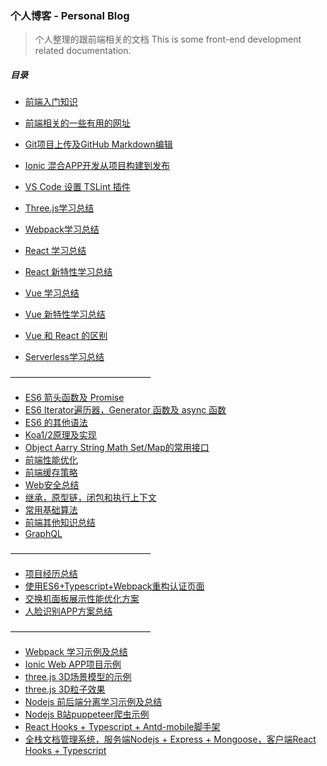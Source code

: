 ### 个人博客 - Personal Blog

> 个人整理的跟前端相关的文档
> This is some front-end development related documentation.

##### 目录

* [前端入门知识](https://github.com/RayProjects/blog/issues/27)
* [前端相关的一些有用的网址](https://github.com/RayProjects/blog/issues/1)
* [Git项目上传及GitHub Markdown编辑](https://github.com/RayProjects/blog/issues/2)
* [Ionic 混合APP开发从项目构建到发布](https://github.com/RayProjects/blog/issues/3)
* [VS Code 设置 TSLint 插件](https://github.com/RayProjects/blog/issues/4)

* [Three.js学习总结](https://github.com/RayProjects/blog/issues/14)
* [Webpack学习总结](https://github.com/RayProjects/blog/issues/15)
* [React 学习总结](https://github.com/RayProjects/blog/issues/21)
* [React 新特性学习总结](https://github.com/RayProjects/blog/issues/30)

* [Vue 学习总结](https://github.com/RayProjects/blog/issues/29)
* [Vue 新特性学习总结](https://github.com/introfei/Blog/issues/26)
* [Vue 和 React 的区别](https://github.com/introfei/Blog/issues/28)
* [Serverless学习总结](https://github.com/introfei/Blog/issues/25)

————————————————

* [ES6 箭头函数及 Promise](https://github.com/RayProjects/Blog/issues/6)
* [ES6 Iterator遍历器，Generator 函数及 async 函数](https://github.com/RayProjects/blog/issues/7)
* [ES6 的其他语法](https://github.com/RayProjects/blog/issues/8)
* [Koa1/2原理及实现](https://github.com/RayProjects/blog/issues/23)
* [Object Aarry String Math Set/Map的常用接口](https://github.com/RayProjects/blog/issues/13)
* [前端性能优化](https://github.com/RayProjects/Blog/issues/9)
* [前端缓存策略](https://github.com/RayProjects/blog/issues/12)
* [Web安全总结](https://github.com/RayProjects/blog/issues/19)
* [继承，原型链，闭包和执行上下文](https://github.com/RayProjects/blog/issues/11)
* [常用基础算法](https://github.com/RayProjects/blog/issues/16)
* [前端其他知识总结](https://github.com/introfei/Blog/issues/17)
* [GraphQL](https://github.com/RayProjects/blog/issues/34)


————————————————

* [项目经历总结](https://github.com/RayProjects/blog/issues/5)
* [使用ES6+Typescript+Webpack重构认证页面](https://github.com/RayProjects/blog/issues/22)
* [交换机面板展示性能优化方案](https://github.com/RayProjects/blog/issues/10)
* [人脸识别APP方案总结](https://github.com/RayProjects/blog/issues/20)


————————————————

* [Webpack 学习示例及总结](https://github.com/RayProjects/webpack-learning-demo)
* [Ionic Web APP项目示例](https://github.com/RayProjects/VoiceTrain)
* [three.js 3D场景模型的示例](https://github.com/RayProjects/3d-learning-demo)
* [three.js 3D粒子效果](https://github.com/RayProjects/3d-particle-scene)
* [Nodejs 前后端分离学习示例及总结](https://github.com/RayProjects/nodejs-learning-demo)
* [Nodejs B站puppeteer爬虫示例](https://github.com/introfei/bilibiliSpider)
* [React Hooks + Typescript + Antd-mobile脚手架](https://github.com/introfei/reactHooTSCli)
* [全栈文档管理系统，服务端Nodejs + Express + Mongoose，客户端React Hooks + Typescript](https://github.com/introfei/doc)
